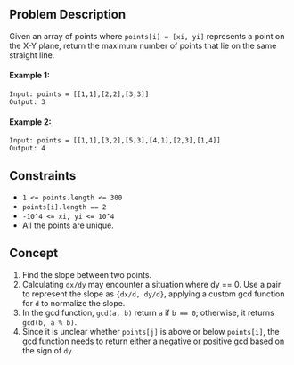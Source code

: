 ## Problem Description

Given an array of points where `points[i] = [xi, yi]` represents a point on the X-Y plane, return the maximum number of points that lie on the same straight line.

#### Example 1:
```plaintext
Input: points = [[1,1],[2,2],[3,3]]
Output: 3
```
#### Example 2:
```plaintext
Input: points = [[1,1],[3,2],[5,3],[4,1],[2,3],[1,4]]
Output: 4
```

## Constraints

- `1 <= points.length <= 300`
- `points[i].length == 2`
- `-10^4 <= xi, yi <= 10^4`
- All the points are unique.

## Concept
1. Find the slope between two points.
2. Calculating `dx/dy` may encounter a situation where dy == 0. Use a pair to represent the slope as `{dx/d, dy/d}`, applying a custom gcd function for `d` to normalize the slope.
3. In the gcd function, `gcd(a, b)` return `a` if `b == 0`; otherwise, it returns `gcd(b, a % b)`.
4. Since it is unclear whether `points[j]` is above or below `points[i]`, the gcd function needs to return either a negative or positive gcd based on the sign of `dy`.
